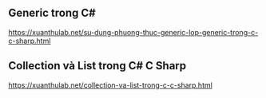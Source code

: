 ## Generic trong C#
https://xuanthulab.net/su-dung-phuong-thuc-generic-lop-generic-trong-c-c-sharp.html

## Collection và List trong C# C Sharp
https://xuanthulab.net/collection-va-list-trong-c-c-sharp.html